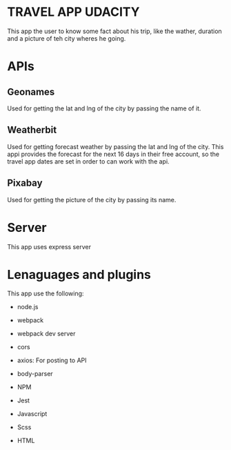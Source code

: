 # TRAVEL APP UDACITY

This app the user to know some fact about his trip, like the wather, duration and a picture of teh city wheres he going.

# APIs

## Geonames

Used for getting the lat and lng of the city by passing the name of it.

## Weatherbit

Used for getting forecast weather by passing the lat and lng of the city.
This appi provides the forecast for the next 16 days in their free account, so the travel app dates are set in order to can work with the api.

## Pixabay

Used for getting the picture of the city by passing its name.


# Server

This app uses express server

# Lenaguages and plugins

This app use the following:

* node.js
* webpack
* webpack dev server
* cors
* axios: For posting to API
* body-parser
* NPM
* Jest

* Javascript
* Scss
* HTML

